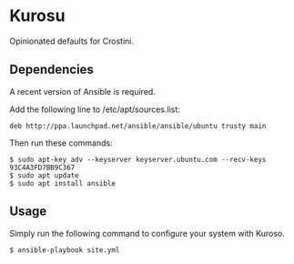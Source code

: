 # Kurosu
Opinionated defaults for Crostini.

## Dependencies
A recent version of Ansible is required.

Add the following line to /etc/apt/sources.list:

```
deb http://ppa.launchpad.net/ansible/ansible/ubuntu trusty main
```

Then run these commands:

```
$ sudo apt-key adv --keyserver keyserver.ubuntu.com --recv-keys 93C4A3FD7BB9C367
$ sudo apt update
$ sudo apt install ansible
```

## Usage
Simply run the following command to configure your system with Kuroso.

```
$ ansible-playbook site.yml
```
